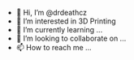 - 👋 Hi, I’m @drdeathcz
- 👀 I’m interested in 3D Printing
- 🌱 I’m currently learning ...
- 💞️ I’m looking to collaborate on ...
- 📫 How to reach me ...

<!---
drdeathcz/drdeathcz is a ✨ special ✨ repository because its `README.md` (this file) appears on your GitHub profile.
You can click the Preview link to take a look at your changes.
--->
